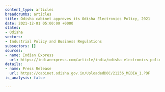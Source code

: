 ```yaml
---
content_type: articles
breadcrumbs: articles
title: Odisha cabinet approves its Odisha Electronics Policy, 2021
date: 2021-12-01 05:00:00 +0000
states:
- Odisha
sectors:
- Industrial Policy and Business Regulations
subsectors: []
sources:
- name: Indian Express
  url: https://indianexpress.com/article/india/odisha-electronics-policy-esdm-industry-7637782/
details:
- name: Press Release
  url: https://cabinet.odisha.gov.in/UploadedDOC/21236_MEDIA_1.PDF
is_analysis: false

---
```

